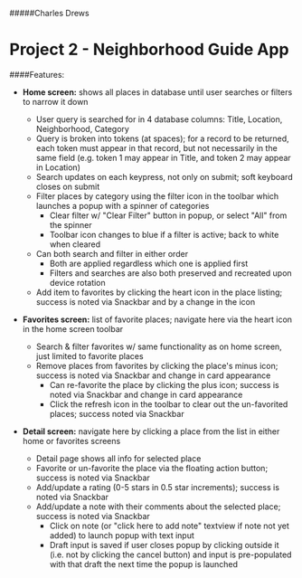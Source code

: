 #####Charles Drews

Project 2 - Neighborhood Guide App
=============

####Features:
* **Home screen:** shows all places in database until user searches or filters to narrow it down
  * User query is searched for in 4 database columns: Title, Location, Neighborhood, Category
  * Query is broken into tokens (at spaces); for a record to be returned, each token must appear in that record, but not necessarily in the same field (e.g. token 1 may appear in Title, and token 2 may appear in Location)
  * Search updates on each keypress, not only on submit; soft keyboard closes on submit
  * Filter places by category using the filter icon in the toolbar which launches a popup with a spinner of categories
    * Clear filter w/ "Clear Filter" button in popup, or select "All" from the spinner
    * Toolbar icon changes to blue if a filter is active; back to white when cleared
  * Can both search and filter in either order
    * Both are applied regardless which one is applied first
    * Filters and searches are also both preserved and recreated upon device rotation
  * Add item to favorites by clicking the heart icon in the place listing; success is noted via Snackbar and by a change in the icon

* **Favorites screen:** list of favorite places; navigate here via the heart icon in the home screen toolbar
  * Search & filter favorites w/ same functionality as on home screen, just limited to favorite places
  * Remove places from favorites by clicking the place's minus icon; success is noted via Snackbar and change in card appearance
    * Can re-favorite the place by clicking the plus icon; success is noted via Snackbar and change in card appearance
    * Click the refresh icon in the toolbar to clear out the un-favorited places; success noted via Snackbar

* **Detail screen:** navigate here by clicking a place from the list in either home or favorites screens
  * Detail page shows all info for selected place
  * Favorite or un-favorite the place via the floating action button; success is noted via Snackbar
  * Add/update a rating (0-5 stars in 0.5 star increments); success is noted via Snackbar
  * Add/update a note with their comments about the selected place; success is noted via Snackbar
    * Click on note (or "click here to add note" textview if note not yet added) to launch popup with text input
    * Draft input is saved if user closes popup by clicking outside it (i.e. not by clicking the cancel button) and input is pre-populated with that draft the next time the popup is launched
